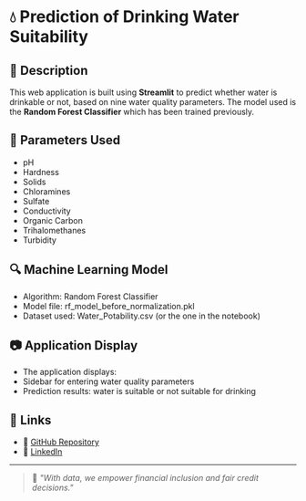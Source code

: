 # 💧 Prediction of Drinking Water Suitability

## 📝 Description
This web application is built using **Streamlit** to predict whether water is drinkable or not, based on nine water quality parameters. The model used is the **Random Forest Classifier** which has been trained previously.

## 🧪 Parameters Used
- pH
- Hardness
- Solids
- Chloramines
- Sulfate
- Conductivity
- Organic Carbon
- Trihalomethanes
- Turbidity

## 🔍 Machine Learning Model
- Algorithm: Random Forest Classifier
- Model file: rf_model_before_normalization.pkl
- Dataset used: Water_Potability.csv (or the one in the notebook)

## 📷 Application Display
- The application displays:
- Sidebar for entering water quality parameters
- Prediction results: water is suitable or not suitable for drinking

## 🔗 Links
- 📂 [GitHub Repository](https://github.com/IbnuRicho/Water-Potability)
- 💼 [LinkedIn](https://www.linkedin.com/in/ibnurichokurniawan/)

---

> 🧠 *"With data, we empower financial inclusion and fair credit decisions."*
